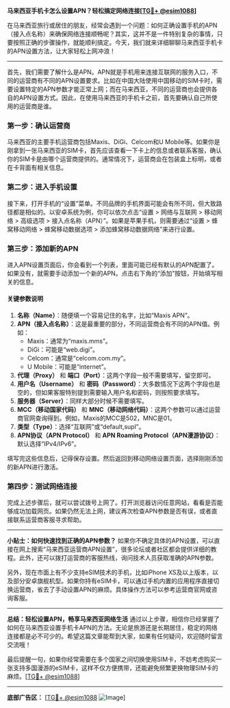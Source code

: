 **马来西亚手机卡怎么设置APN？轻松搞定网络连接[[TG💪+ @esim1088](https://t.me/s/esim1088)]**

在马来西亚旅行或居住的朋友，经常会遇到一个问题：如何正确设置手机的APN（接入点名称）来确保网络连接顺畅呢？其实，这并不是一件特别复杂的事情，只要按照正确的步骤操作，就能顺利搞定。今天，我们就来详细聊聊马来西亚手机卡的APN设置方法，让大家轻松上网冲浪！

---

首先，我们需要了解什么是APN。APN就是手机用来连接互联网的服务入口，不同的运营商有不同的APN设置要求。比如在中国大陆使用中国移动的SIM卡时，需要设置特定的APN参数才能正常上网；而在马来西亚，不同的运营商也会提供各自的APN设置方式。因此，在使用马来西亚的手机卡之前，首先要确认自己所使用的运营商是谁。

### **第一步：确认运营商**
马来西亚的主要手机运营商包括Maxis、DiGi、Celcom和U Mobile等。如果你是刚拿到一张马来西亚的SIM卡，首先应该查看一下卡上的信息或者联系客服，确认你的SIM卡是由哪个运营商提供的。通常情况下，运营商会在包装盒上标明，或者在卡背面有相关信息。

### **第二步：进入手机设置**
接下来，打开手机的“设置”菜单。不同品牌的手机界面可能会有所不同，但大致路径都是相似的。以安卓系统为例，你可以依次点击“设置 > 网络与互联网 > 移动网络 > 高级选项 > 接入点名称（APN）”。如果是苹果手机，则需要通过“设置 > 蜂窝移动网络 > 蜂窝移动数据选项 > 添加蜂窝移动数据网络”来进行设置。

### **第三步：添加新的APN**
进入APN设置页面后，你会看到一个列表，里面可能已经有默认的APN配置了。如果没有，就需要手动添加一个新的APN。点击右下角的“添加”按钮，开始填写相关的信息。

#### **关键参数说明**
1. **名称（Name）**：随便填一个容易记住的名字，比如“Maxis APN”。
2. **APN（接入点名称）**：这是最重要的部分，不同运营商会有不同的APN值。例如：
   - Maxis：通常为“maxis.mms”。
   - DiGi：可能是“web.digi”。
   - Celcom：通常是“celcom.com.my”。
   - U Mobile：可能是“internet”。
3. **代理（Proxy）** 和 **端口（Port）**：这两个字段一般不需要填写，留空即可。
4. **用户名（Username）** 和 **密码（Password）**：大多数情况下这两个字段也是空的，但如果客服特别提到需要输入用户名和密码，则按照要求填写。
5. **服务器（Server）**：同样大部分时候不需要填写。
6. **MCC（移动国家代码）** 和 **MNC（移动网络代码）**：这两个参数可以通过运营商官网查询得到。例如，Maxis的MCC是502，MNC是01。
7. **类型（Type）**：选择“互联网”或“default,supl”。
8. **APN协议（APN Protocol）** 和 **APN Roaming Protocol（APN漫游协议）**：默认选择“IPv4/IPv6”。

填写完这些信息后，记得保存设置。然后返回到移动网络设置页面，选择刚刚添加的新APN进行激活。

### **第四步：测试网络连接**
完成上述步骤后，就可以尝试拨号上网了。打开浏览器访问任意网站，看看是否能够成功加载网页。如果仍然无法上网，建议再次检查APN参数是否有误，或者直接联系运营商客服寻求帮助。

---

**小贴士：如何快速找到正确的APN参数？**
如果你不确定具体的APN设置，可以直接在网上搜索“马来西亚运营商APN设置”，很多论坛或者社区都会提供详细的教程。此外，还可以拨打运营商的客服热线，询问技术人员获取准确的APN参数。

另外，现在市面上有不少支持eSIM技术的手机，比如iPhone XS及以上版本，以及部分安卓旗舰机型。如果你持有eSIM卡，可以通过手机内置的应用程序直接切换运营商，省去了手动设置APN的麻烦。具体操作方法可以参考运营商官网或咨询客服。

---

**总结：轻松设置APN，畅享马来西亚网络生活**
通过以上步骤，相信你已经掌握了如何在马来西亚设置手机卡APN的方法。无论是旅游还是长期居住，稳定的网络连接都是必不可少的。希望这篇文章能帮到大家，如果有任何疑问，欢迎随时留言交流哦！

最后提醒一句，如果你经常需要在多个国家之间切换使用SIM卡，不妨考虑购买一张支持多国漫游的eSIM卡，这样不仅方便携带，还能避免频繁更换物理SIM卡的麻烦。[[TG💪+ @esim1088](https://t.me/s/esim1088)]

---

**底部广告区：**
[[TG💪+ @esim1088](https://t.me/s/esim1088) ![Image](https://i.postimg.cc/4NQfJmqS/Snipaste-2025-05-13-00-14-12.png)]
